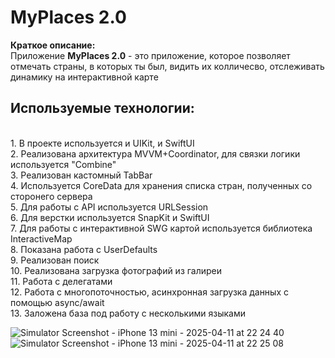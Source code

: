 # MyPlaces 2.0

<b>Краткое описание: </b>
<br>Приложение <b>MyPlaces 2.0</b> - это приложение, которое позволяет отмечать страны, в которых ты был, видить их колличесво, отслеживать динамику на интерактивной карте </br>

## Используемые технологии: 
 
<br> 1. В проекте используется и UIKit, и SwiftUI </br> 
2. Реализована архитектура MVVM+Coordinator, для связки логики используется "Combine"
<br> 3. Реализован кастомный TabBar </br>
4. Используется СoreData для хранения списка стран, полученных со сторонего сервера
<br> 5. Для работы с API используется URLSession </br>
6. Для верстки используется SnapKit и SwiftUI
<br> 7. Для работы с интерактивной SWG картой используется библиотека InteractiveMap </br>
8. Показана работа с UserDefaults
<br> 9. Реализован поиск </br>
10. Реализована загрузка фотографий из галиреи 
<br> 11. Работа с делегатами </br>
12. Работа с многопоточностью, асинхронная загрузка данных c помощью async/await
<br> 13. Заложена база под работу с несколькими языками </br>

![Simulator Screenshot - iPhone 13 mini - 2025-04-11 at 22 24 40](https://github.com/user-attachments/assets/436e077e-9332-433d-b0a7-97e82aee4ff6)
![Simulator Screenshot - iPhone 13 mini - 2025-04-11 at 22 25 08](https://github.com/user-attachments/assets/58c443c2-dd2d-4be0-8ffc-55349fb25ee8)
